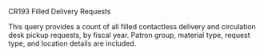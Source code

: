 CR193
Filled Delivery Requests

This query provides a count of all filled contactless delivery and circulation desk pickup requests, by fiscal year. Patron group, material type, request type, and location details are included. 

